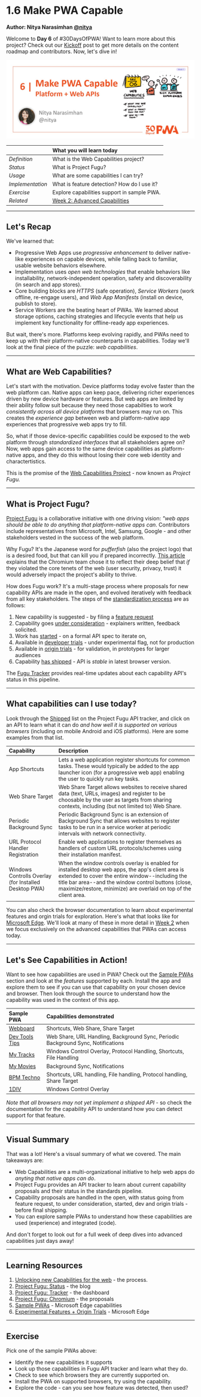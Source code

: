 # 1.6 Make PWA Capable

**Author: Nitya Narasimhan [@nitya](https://twitter.com/nitya)**

Welcome to **Day 6** of #30DaysOfPWA! Want to learn more about this project? Check out our [Kickoff](../kickoff.md) post to get more details on the content roadmap and contributors. Now, let's dive in!

![Welcome to Day 6. Make PWA Capable.](_media/day-06.jpg)

|  | What you will learn today |
|:--- |:---|
| _Definition_ | What is the Web Capabilities project? |
| _Status_ | What is Project Fugu? |
| _Usage_ | What are some capabilities I can try? |
| _Implementation_ | What is feature detection? How do I use it?  |
| _Exercise_ | Explore capabilities support in sample PWA. |
| _Related_ | [Week 2: Advanced Capabilities](../advanced-capabilities/) |

---

## Let's Recap

We've learned that:
 * Progressive Web Apps use _progressive enhancement_ to deliver native-like experiences on capable devices, while falling back to familiar, usable website behaviors elsewhere.
 * Implementation uses _open web technologies_ that enable behaviors like installability, network-independent operation, safety and discoverability (in search and app stores).
 * Core building blocks are _HTTPS_ (safe operation), _Service Workers_ (work offline, re-engage users), and _Web App Manifests_ (install on device, publish to store). 
 * Service Workers are the beating heart of PWAs. We learned about storage options, caching strategies and lifecycle events that help us implement key functionality for offline-ready app experiences.

But wait, there's more. Platforms keep evolving rapidly, and PWAs need to keep up with their platform-native counterparts in capabilities. Today we'll look at the final piece of the puzzle: _web capabilities_.


---

## What are Web Capabilities?

Let's start with the motivation. Device platforms today evolve faster than the web platform can. Native apps can keep pace, delivering richer experiences driven by new device hardware or features. But web apps are limited by their ability follow suit  because they need those capabilties to work _consistently across all device platforms_ that browsers may run on. This creates the _experience gap_ between web and platform-native app experiences that progressive web apps try to fill.

So, what if those device-specific capabilities could be exposed to the web platform through _standardized interfaces_ that all stakeholders agree on? Now, web apps gain access to the same device capabilities as platform-native apps, and they do this without losing their core web identity and charactertistics.

This is the promise of the [Web Capabilities Project](https://developers.google.com/web/updates/capabilities) - now known as _Project Fugu._ 

---

## What is Project Fugu?

[Project Fugu](https://www.chromium.org/teams/web-capabilities-fugu/) is a collaborative initiative with one driving vision: _"web apps should be able to do anything that platform-native apps can_. Contributors include representatives from Microsoft, Intel, Samsung, Google - and other stakeholders vested in the success of the web platform.

Why Fugu? It's the Japanese word for _pufferfish_ (also the project logo) that is a desired food, but that can kill you if prepared incorrectly. [This article](https://felixgerschau.com/web-capabilities-project-fugu-google/) explains that the Chromium team chose it to reflect their deep belief that _if_ they violated the core tenets of the web (user security, privacy, trust) it would adversely impact the project's ability to thrive.

How does Fugu work? It's a multi-stage process where proposals for new capability APIs are made in the open, and evolved iteratively with feedback from all key stakeholders. The steps of the [standardization process](https://web.dev/fugu-status/) are as follows:

 1. New capability is suggested - by filing a [feature request](https://web.dev/fugu-status/)
 2. Capability goes [under consideration](https://fugu-tracker.web.app/#under-consideration) - explainers written, feedback solicited.
 3. Work has [started](https://fugu-tracker.web.app/#started) - on a formal API spec to iterate on,
 4. Available in [developer trials](https://fugu-tracker.web.app/#developer-trial) - under experimental flag, not for production
 5. Available in [origin trials](https://fugu-tracker.web.app/#origin-trial) - for validation, in prototypes for larger audiences
 6. Capability [has shipped](https://fugu-tracker.web.app/#shipped) - API is _stable_ in latest browser version.

The [Fugu Tracker](https://fugu-tracker.web.app/) provides real-time updates about each capability API's status in this pipeline.

---

## What capabilities can I use today?

Look through the [Shipped](https://fugu-tracker.web.app/#shipped) list on the Project Fugu API tracker, and click on an API to learn what it can do _and how well it is supported on various browsers_ (including on mobile Android and iOS platforms). Here are some examples from that list.

| Capability  | Description |
|:---|:---|
| App Shortcuts | Lets a web application register shortcuts for common tasks. These would typically be added to the app launcher icon (for a progressive web app) enabling the user to quickly run key tasks. |
| Web Share Target | Web Share Target allows websites to receive shared data (text, URLs, images) and register to be choosable by the user as targets from sharing contexts, including (but not limited to) Web Share. |
| Periodic Background Sync | Periodic Background Sync is an extension of Background Sync that allows websites to register tasks to be run in a service worker at periodic intervals with network connectivity. |
| URL Protocol Handler Registration | Enable web applications to register themselves as handlers of custom URL protocols/schemes using their installation manifest. |
| Windows Controlls Overlay (for Installed Desktop PWA) | When the window controls overlay is enabled for installed desktop web apps, the app's client area is extended to cover the entire window--including the title bar area--and the window control buttons (close, maximize/restore, minimize) are overlaid on top of the client area.|
|||

You can also check the browser documentation to learn about experimental features and orgin trials for exploration. Here's what that looks like for [Microsoft Edge](https://docs.microsoft.com/en-us/microsoft-edge/progressive-web-apps-chromium/how-to/origin-trials#features-that-are-available-to-test). We'll look at many of these in more detail in  [Week 2](../advanced-capabilities/) when we focus exclusively on the advanced capabilities that PWAs can access today. 


---

## Let's See Capabilities in Action!

Want to see how capabilities are used in PWA? Check out the [Sample PWAs](https://docs.microsoft.com/en-us/microsoft-edge/progressive-web-apps-chromium/demo-pwas) section and look at the _features_ supported by each. Install the app and explore them to see if you can use that capability on your chosen device and browser. Then look through the source to understand how the capability was used in the context of this app. 

| Sample PWA | Capabilities demonstrated |
|:---|:---|
|[Webboard](https://docs.microsoft.com/en-us/microsoft-edge/progressive-web-apps-chromium/demo-pwas#webboard)  | Shortcuts, Web Share, Share Target  |
| [Dev Tools Tips](https://docs.microsoft.com/en-us/microsoft-edge/progressive-web-apps-chromium/demo-pwas#devtools-tips) | Web Share, URL Handling, Background Sync, Periodic Background Sync, Notifications |
| [My Tracks](https://docs.microsoft.com/en-us/microsoft-edge/progressive-web-apps-chromium/demo-pwas#my-tracks) | Windows Control Overlay, Protocol Handling, Shortcuts, File Handling |
| [My Movies](https://docs.microsoft.com/en-us/microsoft-edge/progressive-web-apps-chromium/demo-pwas#my-movies) | Background Sync, Notifications |
| [BPM Techno](https://docs.microsoft.com/en-us/microsoft-edge/progressive-web-apps-chromium/demo-pwas#bpm-techno) | Shortcuts, URL handling, File handling, Protocol handling, Share Target|
| [1DIV](https://docs.microsoft.com/en-us/microsoft-edge/progressive-web-apps-chromium/demo-pwas#1div)| Windows Control Overlay|

_Note that all browsers may not yet implement a shipped API_ - so check the documentation for the capability API to understand how you can detect support for that feature.

---

## Visual Summary

That was a lot! Here's a visual summary of what we covered. The main takeaways are:
 * Web Capabilities are a multi-organizational initiative to help web apps do _anyting that native apps can do_.
 * Project Fugu provides an API tracker to learn about current capability proposals and their status in the standards pipeline.
 * Capability proposals are handled in the open, with status going from feature request, to under consideration, started, dev and origin trials - before final shipping.
 * You can explore sample PWAs to understand how these capabilities are used (experience) and integrated (code).

And don't forget to look out for a full week of deep dives into advanced capabilities just days away!

---

## Learning Resources

 1. [Unlocking new Capabilities for the web](https://developers.google.com/web/updates/capabilities#process) - the process.
 2. [Project Fugu: Status](https://web.dev/fugu-status/) - the blog
 3. [Project Fugu: Tracker](https://fugu-tracker.web.app/#shipped) - the dashboard
 4. [Project Fugu: Chromium](https://bugs.chromium.org/p/chromium/issues/list?can=2&q=proj-fugu) - the proposals
 5. [Sample PWAs](https://docs.microsoft.com/en-us/microsoft-edge/progressive-web-apps-chromium/demo-pwas) - Microsoft Edge capabilities
 6. [Experimental Features + Origin Trials](https://docs.microsoft.com/en-us/microsoft-edge/progressive-web-apps-chromium/how-to/origin-trials) - Microsoft Edge

---

## Exercise

Pick one of the sample PWAs above:
 * Identify the new capabilities it supports
 * Look up those capabilities in Fugu API tracker and learn what they do.
 * Check to see which browsers they are currently supported on.
 * Install the PWA on supported browsers, try using the capability.
 * Explore the code - can you see how feature was detected, then used?